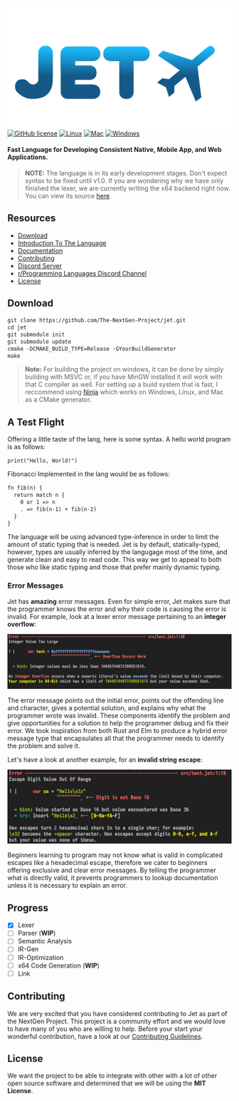 ![Jet](https://github.com/The-NextGen-Project/jet/blob/main/.github/JETV4Large3.png)
[![GitHub license](https://img.shields.io/github/license/The-NextGen-Project/jet?color=%2320ba37&label=License&logo=%2320ba37&logoColor=%2320ba37&style=for-the-badge)](https://github.com/The-NextGen-Project/jet/blob/main/LICENSE) 
[![Linux](https://img.shields.io/github/workflow/status/The-NextGen-Project/jet/Linux?label=Linux&style=for-the-badge&logo=github)]()
[![Mac](https://img.shields.io/github/workflow/status/The-NextGen-Project/jet/MacOS?label=MacOS&style=for-the-badge&logo=github)]()
[![Windows](https://img.shields.io/github/workflow/status/The-NextGen-Project/jet/Windows?label=Windows&style=for-the-badge&logo=github)]()
#### Fast Language for Developing Consistent Native, Mobile App, and Web Applications.
> **NOTE:** The language is in its early development stages. Don't expect syntax to be fixed until v1.0. If you are wondering why we have only finished the lexer,
> we are currently writing the x64 backend right now. You can view its source [here](https://github.com/The-NextGen-Project/wasm2bin).

Resources
-----------------

* [Download](#download)
* [Introduction To The Language](#a-test-flight)
* [Documentation](https://github.com/The-NextGen-Project/jet/blob/main/LANG.md)
* [Contributing](#contributing)
* [Discord Server](https://discord.gg/8cnuzFxZGx)
* [r/Programming Languages Discord Channel](https://discord.gg/tft9Nw5jm6)
* [License](#license)

Download 
---------
```
git clone https://github.com/The-NextGen-Project/jet.git
cd jet
git submodule init
git submodule update
cmake -DCMAKE_BUILD_TYPE=Release -GYourBuildGenerator
make
```
> **Note:** For building the project on windows, it can be done by simply building with MSVC or, if you have MinGW installed it will work with that C compiler as well. For setting up a build system that is fast, I reccommend using [Ninja](https://ninja-build.org/) which works on Windows, Linux, and Mac as a CMake generator.

A Test Flight
-------------
Offering a little taste of the lang, here is some syntax. A hello world program is as follows:
```zig
print("Hello, World!")
```
Fibonacci Implemented in the lang would be as follows:
```zig
fn fib(n) {
  return match n {
    0 or 1 => n
    . => fib(n-1) + fib(n-2)
  }
}
```
The language will be using advanced type-inference in order to limit the amount of static typing that is needed. Jet is by default, statically-typed, however, types are
usually inferred by the langugage most of the time, and generate clean and easy to read code. This way we get to appeal to both those who like static typing and those that
prefer mainly dynamic typing.

### Error Messages
Jet has **amazing** error messages. Even for simple error, Jet makes sure that the programmer knows the error and why their code
is causing the error is invalid. For example, look at a lexer error message pertaining to an **integer overflow**:

![](https://github.com/The-NextGen-Project/jet/blob/main/.github/LexErrorExample1.png)

The error message points out the initial error, points out the offending line and character, gives a potential solution, and explains
why what the programmer wrote was invalid. These components identify the problem and give opportunities for a solution to help the 
programmer debug and fix their error. We took inspiration from both Rust and Elm to produce a hybrid error message type that 
encapsulates all that the programmer needs to identify the problem and solve it.

Let's have a look at another example, for an **invalid string escape**:

![](https://github.com/The-NextGen-Project/jet/blob/main/.github/LexErrorExample2.png)

Beginners learning to program may not know what is valid in complicated escapes like a hexadecimal escape, therefore we cater to beginners
offering exclusive and clear error messages. By telling the programmer what is directly valid, it prevents programmers to lookup documentation
unless it is necessary to explain an error. 


Progress
----------
- [x] Lexer 
- [ ] Parser (**WIP**)
- [ ] Semantic Analysis
- [ ] IR-Gen
- [ ] IR-Optimization
- [ ] x64 Code Generation (**WIP**)
- [ ] Link

Contributing
-------------
We are very excited that you have considered contributing to Jet as part of the NextGen Project. This project is a community effort
and we would love to have many of you who are willing to help. Before your start your wonderful contribution, have a look at our
[Contributing Guidelines](https://github.com/The-NextGen-Project/jet/blob/main/CONTRIBUTING.md).

License
----------
We want the project to be able to integrate with other with a lot of other open source software and determined that
we will be using the **MIT License**.
